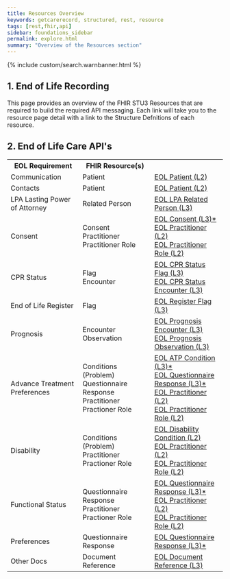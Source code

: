 ```yaml
---
title: Resources Overview
keywords: getcarerecord, structured, rest, resource
tags: [rest,fhir,api]
sidebar: foundations_sidebar
permalink: explore.html
summary: "Overview of the Resources section"
---
```


{% include custom/search.warnbanner.html %}

## 1. End of Life Recording ##

This page provides an overview of the FHIR STU3 Resources that are required to build the required API messaging. Each link will take you to the resource page detail with a link to the Structure Defnitions of each resource.

## 2. End of Life Care API's ###

<table style="min-width:100%;width:100%">
<tr id="clinical">
<th style="width:33%;">EOL Requirement</th>
<th style="width:33%;">FHIR Resource(s)</th>
<th style="width:33%;">&nbsp;</th>
</tr>
<tr id="clinical">
<td>Communication</td>
<td>Patient</td>
<td><a href="api_eol_entity_patient.html">EOL Patient (L2)</a></td>
</tr>
<tr>
<td>Contacts</td>
<td>Patient</td>
<td><a href="api_eol_entity_patient.html">EOL Patient (L2)</a></td>
</tr>
<tr>
<td>LPA Lasting Power of Attorney</td>
<td>Related Person</td>
<td><a href="api_eol_entity_lpa_relatedperson.html">EOL LPA Related Person (L3)</a></td>
</tr>
<tr>
<td>Consent</td>
<td>Consent<br/>Practitioner<br/>Practitioner Role</td>
<td><a href="api_eol_security_consent.html">EOL Consent (L3)*</a><br/>
 <a href="api_eol_individuals_practitioner.html">EOL Practitioner (L2)</a><br/>
 <a href="api_eol_individuals_practitionerrole.html">EOL Practitioner Role (L2)</a></td>
</tr>
<tr>
<td>CPR Status</td>
<td>Flag<br/>Encounter</td>
<td><a href="api_eol_management_flag_cprstatus.html">EOL CPR Status Flag (L3)</a><br/>
<a href="api_eol_management_encounter_cprstatus.html">EOL CPR Status Encounter (L3)</a></td>
</tr>
<tr>
<td>End of Life Register</td>
<td>Flag</td>
<td><a href="api_eol_management_flag_register.html">EOL Register Flag (L3)</a></td>
</tr>
<tr>
<td>Prognosis</td>
<td>Encounter<br/>Observation</td>
<td><a href="api_eol_management_encounter_prognosis.html">EOL Prognosis Encounter (L3)</a><br/>
<a href="api_eol_diagnostics_prognosis_observation.html">EOL Prognosis Observation (L3)</a></td>
</tr>
<tr>
<td>Advance Treatment Preferences</td>
<td>Conditions (Problem)<br/>Questionnaire Response<br/>Practitioner<br/>Practioner Role</td>
<td><a href="api_eol_summary_condition.html">EOL ATP Condition (L3)*<br/><a href="api_eol_diagnostics_questionnaireresponse.html">EOL Questionnaire Response (L3)*</a></a><br/>
<a href="api_eol_individuals_practitioner.html">EOL Practitioner (L2)</a><br/>
<a href="api_eol_individuals_practitionerrole.html">EOL Practitioner Role (L2)</a></td>
</tr>
<tr>
<td>Disability</td>
<td>Conditions (Problem)<br/>Practitioner<br/>Practioner Role</td>
<td><a href="api_eol_summary_disability_condition.html">EOL Disability Condition (L2)</a><br/>
<a href="api_eol_individuals_practitioner.html">EOL Practitioner (L2)</a><br/>
<a href="api_eol_individuals_practitionerrole.html">EOL Practitioner Role (L2)</a></td>
</tr>
<tr>
<td>Functional Status</td>
<td>Questionnaire Response<br/>Practitioner<br/>Practioner Role</td>
<td><a href="api_eol_diagnostics_questionnaireresponse.html">EOL Questionnaire Response (L3)*</a><br/>
<a href="api_eol_individuals_practitioner.html">EOL Practitioner (L2)</a><br/>
<a href="api_eol_individuals_practitionerrole.html">EOL Practitioner Role (L2)</a></td>
</tr>
<tr>
<td>Preferences</td>
<td>Questionnaire Response</td>
<td><a href="api_eol_diagnostics_questionnaireresponse.html">EOL Questionnaire Response (L3)*</a></td>
</tr>
<tr>
<td>Other Docs</td>
<td>Document Reference</td>
<td><a href="api_eol_documents_documentreference.html">EOL Document Reference (L3)</a></td>
</tr>
</table>